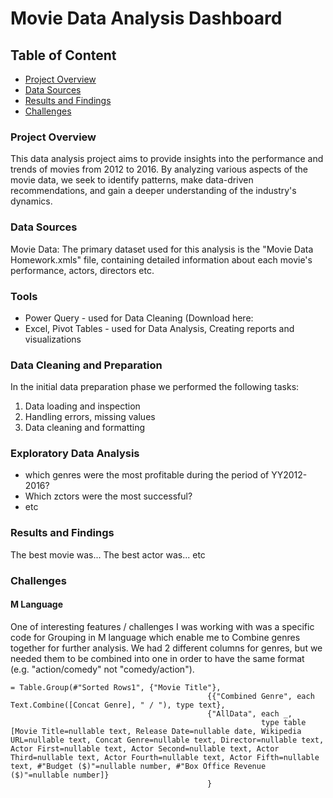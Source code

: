 # Movie Data Analysis Dashboard

## Table of Content
 - [Project Overview](#project-overview)
 - [Data Sources](#data-sources)
 - [Results and Findings](#results-and-findings)
 - [Challenges](#challenges)

### Project Overview
This data analysis project aims to provide insights into the performance and trends of movies from 2012 to 2016. 
By analyzing various aspects of the movie data, we seek to identify patterns, make data-driven recommendations, and gain a deeper understanding of the industry's dynamics. 

### Data Sources
Movie Data: The primary dataset used for this analysis is the "Movie Data Homework.xmls" file, containing detailed information about each movie's performance, actors, directors etc.

### Tools
 - Power Query - used for Data Cleaning (Download here: 
 - Excel, Pivot Tables - used for Data Analysis, Creating reports and visualizations

### Data Cleaning and Preparation
In the initial data preparation phase we performed the following tasks:
1. Data loading and inspection
2. Handling errors, missing values
3. Data cleaning and formatting

 ### Exploratory Data Analysis
  - which genres were the most profitable during the period of YY2012-2016?
  - Which zctors were the most successful?
  - etc

### Results and Findings
The best movie was...
The best actor was...
etc

### Challenges
#### M Language 
One of interesting features / challenges I was working with was a specific code for Grouping in M language which enable me to Combine genres together for further analysis.
We had 2 different columns for genres, but we needed them to be combined into one in order to have the same format (e.g. "action/comedy" not "comedy/action").
```
= Table.Group(#"Sorted Rows1", {"Movie Title"}, 
                                            {{"Combined Genre", each Text.Combine([Concat Genre], " / "), type text},
                                            {"AllData", each _, 
                                                        type table [Movie Title=nullable text, Release Date=nullable date, Wikipedia URL=nullable text, Concat Genre=nullable text, Director=nullable text, Actor First=nullable text, Actor Second=nullable text, Actor Third=nullable text, Actor Fourth=nullable text, Actor Fifth=nullable text, #"Budget ($)"=nullable number, #"Box Office Revenue ($)"=nullable number]}
                                            }
```
